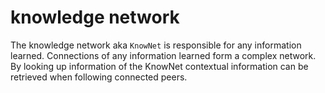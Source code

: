 # knowledge network
The knowledge network aka `KnowNet` is responsible for any information learned.
Connections of any information learned form a complex network. By looking up
information of the KnowNet contextual information can be retrieved when
following connected peers.
